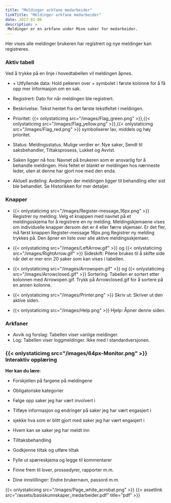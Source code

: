 ```yaml
---
title: "Meldinger arkfane medarbeider"
linkTitle: "Meldinger arkfane medarbeider"
date: 2017-01-06
description: >
 Meldinger er en arkfane under Mine saker for medarbeider.
---
```

Her vises alle meldinger brukeren har registrert og nye meldinger kan registreres.

### Aktiv tabell
Ved å trykke på en linje i hovedtabellen vil meldingen åpnes.

- \+ Utfyllende data: Hold pekeren over + symbolet i første kolonne for å få opp mer informasjon om en sak.

- Registrert: Dato for når meldingen ble registrert.

- Beskrivelse: Tekst hentet fra det første tekstfeltet i meldingen.

- Prioritet: {{< onlystaticimg src="/images/Flag_green.png" >}},{{< onlystaticimg src="/images/Flag_yellow.png" >}},{{< onlystaticimg src="/images/Flag_red.png" >}} symboliserer lav, middels og høy prioritet.

- Status: Meldingsstatus. Mulige verdier er: Nye saker, Sendt til saksbehandler, Tiltaksprosess, Lukket og Avvist.

- Saken ligger nå hos: Navnet på brukeren som er ansvarlig for å behandle meldingen. Hvis feltet er blankt er meldingen hos nærmeste leder, uten at denne har gjort noe med den enda.
- Aktuell avdeling: Avdelingen der meldingen ligger til behandling eller sist ble behandlet. Se Historikken for mer detaljer.

### Knapper
- {{< onlystaticimg src="/images/Register-message_16px.png" >}} Registrer ny melding: Velg et knappen med navnet på et meldingsskjema for å registrere en ny melding. Meldingskjemaene vises om individuelle knapper dersom det er 4 eller færre skjemaer. Er det fler, må først knappen Register-message 16px.png Registrer ny melding trykkes på. Den åpner en liste over alle aktive meldingsskjemaer.

- {{< onlystaticimg src="/images/LeftArrow.gif" >}} og {{< onlystaticimg src="/images/RightArrow.gif" >}} Sideskift: Pilene brukes til å skifte side når det er mer enn 20 saker som kan vises i tabellen.

- {{< onlystaticimg src="/images/Arrowopen.gif" >}} og {{< onlystaticimg src="/images/Arrowclosed.gif" >}} Sortering: Tabellen er sortert etter kolonnen med Arrowopen.gif. Trykk på Arrowclosed.gif for å sortere på en annen kolonne.

- {{< onlystaticimg src="/images/Printer.png" >}} Skriv ut: Skriver ut den aktive siden.

- {{< onlystaticimg src="/images/Help.png" >}} Hjelp: Åpner denne siden.

### Arkfaner
- Avvik og forslag: Tabellen viser vanlige meldinger.
- Log: Tabellen viser loggmeldinger. Ikke med i standardversjonen.

### {{< onlystaticimg src="/images/64px-Monitor.png" >}} Interaktiv opplæring
**Her kan du lære**:

- Forskjellen på fargene på meldingene

- Obligatoriske kategorier

- Følge opp saker jeg har vært involvert i

- Tilføye informasjon og endringer på saker jeg har vært engasjert i

- sjekke hva som er blitt gjort med saker jeg har vært engasjert i

- Hvem kan se saker jeg har meldt inn

- Tilltaksbehandling

- Godkjenne tiltak og utføre tiltak

- Fylle ut spørreskjema og legge til kommentarer

- Finne frem til lover, prossedyrer, rapporter m.m.

- Dine innstillinger: Endre brukernavn, passord m.m.

{{< onlystaticimg src="/images/Page_white_acrobat.png" >}} {{< assetlink src="/assets/basiskunnskaper_medarbeider.pdf" title="pdf" >}} 